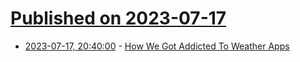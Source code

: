 # [Published on 2023-07-17](index.md)

* [2023-07-17, 20:40:00](https://news.slashdot.org/story/23/07/17/1954202/how-we-got-addicted-to-weather-apps?utm_source=rss1.0mainlinkanon&utm_medium=feed) - [How We Got Addicted To Weather Apps](https://news.slashdot.org/story/23/07/17/1954202/how-we-got-addicted-to-weather-apps?utm_source=rss1.0mainlinkanon&utm_medium=feed)
